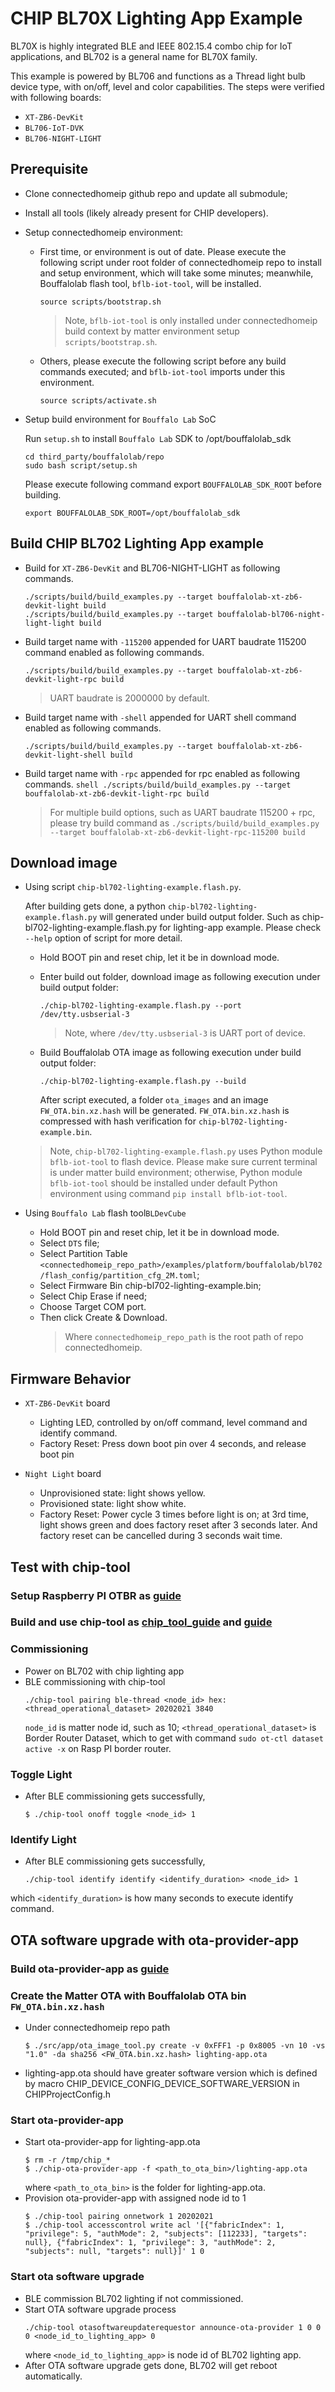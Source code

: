 # CHIP BL70X Lighting App Example

BL70X is highly integrated BLE and IEEE 802.15.4 combo chip for IoT
applications, and BL702 is a general name for BL70X family.

This example is powered by BL706 and functions as a Thread light bulb device
type, with on/off, level and color capabilities. The steps were verified with
following boards:

-   `XT-ZB6-DevKit`
-   `BL706-IoT-DVK`
-   `BL706-NIGHT-LIGHT`

## Prerequisite

-   Clone connectedhomeip github repo and update all submodule;
-   Install all tools (likely already present for CHIP developers).
-   Setup connectedhomeip environment:
    -   First time, or environment is out of date. Please execute the following
        script under root folder of connectedhomeip repo to install and setup
        environment, which will take some minutes; meanwhile, Bouffalolab flash
        tool, `bflb-iot-tool`, will be installed.
        ```shell
        source scripts/bootstrap.sh
        ```
        > Note, `bflb-iot-tool` is only installed under connectedhomeip build
        > context by matter environment setup `scripts/bootstrap.sh`.
    -   Others, please execute the following script before any build commands
        executed; and `bflb-iot-tool` imports under this environment.
        ```shell
        source scripts/activate.sh
        ```
-   Setup build environment for `Bouffalo Lab` SoC

    Run `setup.sh` to install `Bouffalo Lab` SDK to /opt/bouffalolab_sdk

    ```
    cd third_party/bouffalolab/repo
    sudo bash script/setup.sh
    ```

    Please execute following command export `BOUFFALOLAB_SDK_ROOT` before
    building.

    ```
    export BOUFFALOLAB_SDK_ROOT=/opt/bouffalolab_sdk
    ```

## Build CHIP BL702 Lighting App example

-   Build for `XT-ZB6-DevKit` and BL706-NIGHT-LIGHT as following commands.

    ```shell
    ./scripts/build/build_examples.py --target bouffalolab-xt-zb6-devkit-light build
    ./scripts/build/build_examples.py --target bouffalolab-bl706-night-light-light build
    ```

-   Build target name with `-115200` appended for UART baudrate 115200 command
    enabled as following commands.

    ```shell
    ./scripts/build/build_examples.py --target bouffalolab-xt-zb6-devkit-light-rpc build
    ```

    > UART baudrate is 2000000 by default.

-   Build target name with `-shell` appended for UART shell command enabled as
    following commands.

    ```shell
    ./scripts/build/build_examples.py --target bouffalolab-xt-zb6-devkit-light-shell build
    ```

-   Build target name with `-rpc` appended for rpc enabled as following
    commands.
    `shell ./scripts/build/build_examples.py --target bouffalolab-xt-zb6-devkit-light-rpc build`
    > For multiple build options, such as UART baudrate 115200 + rpc, please try
    > build command as
    > `./scripts/build/build_examples.py --target bouffalolab-xt-zb6-devkit-light-rpc-115200 build`

## Download image

-   Using script `chip-bl702-lighting-example.flash.py`.

    After building gets done, a python `chip-bl702-lighting-example.flash.py`
    will generated under build output folder. Such as
    chip-bl702-lighting-example.flash.py for lighting-app example. Please check
    `--help` option of script for more detail.

    -   Hold BOOT pin and reset chip, let it be in download mode.
    -   Enter build out folder, download image as following execution under
        build output folder:

        ```shell
        ./chip-bl702-lighting-example.flash.py --port /dev/tty.usbserial-3
        ```

        > Note, where `/dev/tty.usbserial-3` is UART port of device.

    -   Build Bouffalolab OTA image as following execution under build output
        folder:
        ```shell
        ./chip-bl702-lighting-example.flash.py --build
        ```
        After script executed, a folder `ota_images` and an image
        `FW_OTA.bin.xz.hash` will be generated. `FW_OTA.bin.xz.hash` is
        compressed with hash verification for `chip-bl702-lighting-example.bin`.

    > Note, `chip-bl702-lighting-example.flash.py` uses Python module
    > `bflb-iot-tool` to flash device. Please make sure current terminal is
    > under matter build environment; otherwise, Python module `bflb-iot-tool`
    > should be installed under default Python environment using command
    > `pip install bflb-iot-tool`.

-   Using `Bouffalo Lab` flash tool`BLDevCube`
    -   Hold BOOT pin and reset chip, let it be in download mode.
    -   Select `DTS` file;
    -   Select Partition Table
        `<connectedhomeip_repo_path>/examples/platform/bouffalolab/bl702/flash_config/partition_cfg_2M.toml`;
    -   Select Firmware Bin chip-bl702-lighting-example.bin;
    -   Select Chip Erase if need;
    -   Choose Target COM port.
    -   Then click Create & Download.
        > Where `connectedhomeip_repo_path` is the root path of repo
        > connectedhomeip.

## Firmware Behavior

-   `XT-ZB6-DevKit` board

    -   Lighting LED, controlled by on/off command, level command and identify
        command.
    -   Factory Reset: Press down boot pin over 4 seconds, and release boot pin

-   `Night Light` board
    -   Unprovisioned state: light shows yellow.
    -   Provisioned state: light show white.
    -   Factory Reset: Power cycle 3 times before light is on; at 3rd time,
        light shows green and does factory reset after 3 seconds later. And
        factory reset can be cancelled during 3 seconds wait time.

## Test with chip-tool

### Setup Raspberry PI OTBR as [guide](../../../../docs/guides/openthread_border_router_pi.md)

### Build and use chip-tool as [chip_tool_guide](../../../../docs/guides/chip_tool_guide.md) and [guide](../../../chip-tool/README.md)

### Commissioning

-   Power on BL702 with chip lighting app
-   BLE commissioning with chip-tool
    ```shell
    ./chip-tool pairing ble-thread <node_id> hex:<thread_operational_dataset> 20202021 3840
    ```
    `node_id` is matter node id, such as 10; `<thread_operational_dataset>` is
    Border Router Dataset, which to get with command
    `sudo ot-ctl dataset active -x` on Rasp PI border router.

### Toggle Light

-   After BLE commissioning gets successfully,
    ```
    $ ./chip-tool onoff toggle <node_id> 1
    ```

### Identify Light

-   After BLE commissioning gets successfully,
    ```shell
    ./chip-tool identify identify <identify_duration> <node_id> 1
    ```

which `<identify_duration>` is how many seconds to execute identify command.

## OTA software upgrade with ota-provider-app

### Build ota-provider-app as [guide](../../../ota-provider-app/linux/README.md)

### Create the Matter OTA with Bouffalolab OTA bin `FW_OTA.bin.xz.hash`

-   Under connectedhomeip repo path

    ```shell
    $ ./src/app/ota_image_tool.py create -v 0xFFF1 -p 0x8005 -vn 10 -vs "1.0" -da sha256 <FW_OTA.bin.xz.hash> lighting-app.ota

    ```

-   lighting-app.ota should have greater software version which is defined by
    macro CHIP_DEVICE_CONFIG_DEVICE_SOFTWARE_VERSION in CHIPProjectConfig.h

### Start ota-provider-app

-   Start ota-provider-app for lighting-app.ota
    ```shell
    $ rm -r /tmp/chip_*
    $ ./chip-ota-provider-app -f <path_to_ota_bin>/lighting-app.ota
    ```
    where `<path_to_ota_bin>` is the folder for lighting-app.ota.
-   Provision ota-provider-app with assigned node id to 1
    ```shell
    $ ./chip-tool pairing onnetwork 1 20202021
    $ ./chip-tool accesscontrol write acl '[{"fabricIndex": 1, "privilege": 5, "authMode": 2, "subjects": [112233], "targets": null}, {"fabricIndex": 1, "privilege": 3, "authMode": 2, "subjects": null, "targets": null}]' 1 0
    ```

### Start ota software upgrade

-   BLE commission BL702 lighting if not commissioned.
-   Start OTA software upgrade process
    ```shell
    ./chip-tool otasoftwareupdaterequestor announce-ota-provider 1 0 0 0 <node_id_to_lighting_app> 0
    ```
    where `<node_id_to_lighting_app>` is node id of BL702 lighting app.
-   After OTA software upgrade gets done, BL702 will get reboot automatically.
